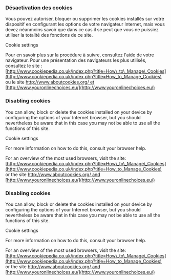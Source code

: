 ### Désactivation des cookies

Vous pouvez autoriser, bloquer ou supprimer les cookies installés sur votre dispositif en configurant les options de votre navigateur Internet, mais vous devez néanmoins savoir que dans ce cas il se peut que vous ne puissiez utiliser la totalité des fonctions de ce site.  
  
Cookie settings  
  
Pour en savoir plus sur la procédure à suivre, consultez l'aide de votre navigateur. Pour une présentation des navigateurs les plus utilisés, consultez le site :  
[http://www.cookiepedia.co.uk/index.php?title=How\_to\_Manage\_Cookies](http://www.cookiepedia.co.uk/index.php?title=How_to_Manage_Cookies)  
ou le site [http://www.aboutcookies.org/ et](http://www.aboutcookies.org/%20et)  
[http://www.youronlinechoices.eu/](http://www.youronlinechoices.eu/)

### Disabling cookies

You can allow, block or delete the cookies installed on your device by configuring the options of your Internet browser, but you should nevertheless be aware that in this case you may not be able to use all the functions of this site.  
  
Cookie settings  
  
For more information on how to do this, consult your browser help.  
  
For an overview of the most used browsers, visit the site:  
[http://www.cookiepedia.co.uk/index.php?title=How\_to\_Manage\_Cookies](http://www.cookiepedia.co.uk/index.php?title=How_to_Manage_Cookies)  
or the site [http://www.aboutcookies.org/ and](http://www.aboutcookies.org/%20and)  
[http://www.youronlinechoices.eu/](http://www.youronlinechoices.eu/)

### Disabling cookies

You can allow, block or delete the cookies installed on your device by configuring the options of your Internet browser, but you should nevertheless be aware that in this case you may not be able to use all the functions of this site.  
  
Cookie settings  
  
For more information on how to do this, consult your browser help.  
  
For an overview of the most used browsers, visit the site:  
[http://www.cookiepedia.co.uk/index.php?title=How\_to\_Manage\_Cookies](http://www.cookiepedia.co.uk/index.php?title=How_to_Manage_Cookies)  
or the site [http://www.aboutcookies.org/ and](http://www.aboutcookies.org/%20and)  
[http://www.youronlinechoices.eu/](http://www.youronlinechoices.eu/)